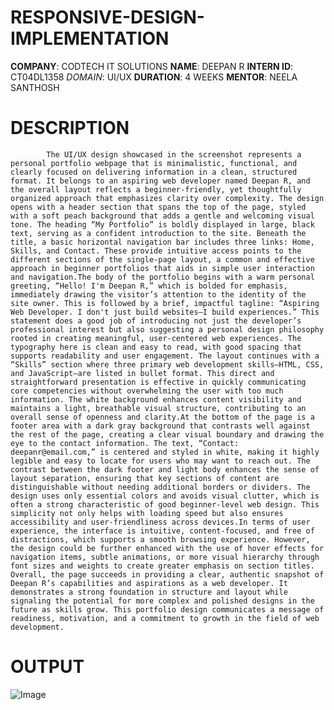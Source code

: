 # RESPONSIVE-DESIGN-IMPLEMENTATION
**COMPANY**: CODTECH IT SOLUTIONS
**NAME**: DEEPAN R
**INTERN ID**: CT04DL1358
*DOMAIN*: UI/UX
**DURATION**: 4 WEEKS 
**MENTOR**: NEELA SANTHOSH
# DESCRIPTION
            The UI/UX design showcased in the screenshot represents a personal portfolio webpage that is minimalistic, functional, and clearly focused on delivering information in a clean, structured format. It belongs to an aspiring web developer named Deepan R, and the overall layout reflects a beginner-friendly, yet thoughtfully organized approach that emphasizes clarity over complexity. The design opens with a header section that spans the top of the page, styled with a soft peach background that adds a gentle and welcoming visual tone. The heading “My Portfolio” is boldly displayed in large, black text, serving as a confident introduction to the site. Beneath the title, a basic horizontal navigation bar includes three links: Home, Skills, and Contact. These provide intuitive access points to the different sections of the single-page layout, a common and effective approach in beginner portfolios that aids in simple user interaction and navigation.The body of the portfolio begins with a warm personal greeting, “Hello! I'm Deepan R,” which is bolded for emphasis, immediately drawing the visitor’s attention to the identity of the site owner. This is followed by a brief, impactful tagline: “Aspiring Web Developer. I don't just build websites—I build experiences.” This statement does a good job of introducing not just the developer’s professional interest but also suggesting a personal design philosophy rooted in creating meaningful, user-centered web experiences. The typography here is clean and easy to read, with good spacing that supports readability and user engagement. The layout continues with a “Skills” section where three primary web development skills—HTML, CSS, and JavaScript—are listed in bullet format. This direct and straightforward presentation is effective in quickly communicating core competencies without overwhelming the user with too much information. The white background enhances content visibility and maintains a light, breathable visual structure, contributing to an overall sense of openness and clarity.At the bottom of the page is a footer area with a dark gray background that contrasts well against the rest of the page, creating a clear visual boundary and drawing the eye to the contact information. The text, “Contact: deepanr@email.com,” is centered and styled in white, making it highly legible and easy to locate for users who may want to reach out. The contrast between the dark footer and light body enhances the sense of layout separation, ensuring that key sections of content are distinguishable without needing additional borders or dividers. The design uses only essential colors and avoids visual clutter, which is often a strong characteristic of good beginner-level web design. This simplicity not only helps with loading speed but also ensures accessibility and user-friendliness across devices.In terms of user experience, the interface is intuitive, content-focused, and free of distractions, which supports a smooth browsing experience. However, the design could be further enhanced with the use of hover effects for navigation items, subtle animations, or more visual hierarchy through font sizes and weights to create greater emphasis on section titles. Overall, the page succeeds in providing a clear, authentic snapshot of Deepan R’s capabilities and aspirations as a web developer. It demonstrates a strong foundation in structure and layout while signaling the potential for more complex and polished designs in the future as skills grow. This portfolio design communicates a message of readiness, motivation, and a commitment to growth in the field of web development.
# OUTPUT

![Image](https://github.com/user-attachments/assets/203d07d8-24f0-49a1-8341-4e4d072e52cd)
